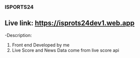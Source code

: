 ### ISPORTS24

## Live link: https://isprots24dev1.web.app


-Description:
1) Front end Developed by me
2) Live Score and News Data come from live score api
  